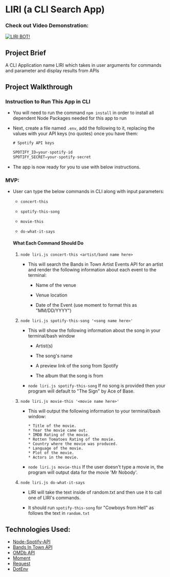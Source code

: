 # LIRI (a CLI Search App)

### Check out Video Demonstration:
[![LIRI BOT!](https://i.ytimg.com/vi/WLQYbDtiivM/2.jpg?time=1540611149489)](https://youtu.be/WLQYbDtiivM)

## Project Brief

A CLI Application name LIRI which takes in user arguments for commands and parameter and display results from APIs

## Project Walkthrough

### Instruction to Run This App in CLI

* You will need to run the command `npm install` in order to install all dependent Node Packages needed for this app to run
* Next, create a file named `.env`, add the following to it, replacing the values with your API keys (no quotes) once you have them:

    ```js
    # Spotify API keys

    SPOTIFY_ID=your-spotify-id
    SPOTIFY_SECRET=your-spotify-secret

    ```
* The app is now ready for you to use with below instructions. 

### MVP:

* User can type the below commands in CLI along with input parameters:
   * `concert-this`

   * `spotify-this-song`

   * `movie-this`

   * `do-what-it-says`

    #### What Each Command Should Do

    1. `node liri.js concert-this <artist/band name here>`

        * This will search the Bands in Town Artist Events API for an artist and render the following information about each event to the terminal:

            * Name of the venue

            * Venue location

            * Date of the Event (use moment to format this as "MM/DD/YYYY")

    2. `node liri.js spotify-this-song '<song name here>'`

        * This will show the following information about the song in your terminal/bash window

            * Artist(s)

            * The song's name

            * A preview link of the song from Spotify

            * The album that the song is from

        * `node liri.js spotify-this-song` If no song is provided then your program will default to "The Sign" by Ace of Base.

    3. `node liri.js movie-this '<movie name here>'`

        * This will output the following information to your terminal/bash window:

            ```
            * Title of the movie.
            * Year the movie came out.
            * IMDB Rating of the movie.
            * Rotten Tomatoes Rating of the movie.
            * Country where the movie was produced.
            * Language of the movie.
            * Plot of the movie.
            * Actors in the movie.
            ```

        * `node liri.js movie-this` If the user doesn't type a movie in, the program will output data for the movie 'Mr Nobody'.

    4. `node liri.js do-what-it-says`

        * LIRI will take the text inside of random.txt and then use it to call one of LIRI's commands.

        * It should run `spotify-this-song` for "Cowboys from Hell" as follows the text in `random.txt`

## Technologies Used: 
  
  * [Node-Spotify-API](https://www.npmjs.com/package/node-spotify-api)          
  * [Bands In Town API](http://www.artists.bandsintown.com/bandsintown-api)           
  * [OMDb API](http://www.omdbapi.com/)           
  * [Moment](https://www.npmjs.com/package/moment)           
  * [Request](https://www.npmjs.com/package/request)           
  * [DotEnv](https://www.npmjs.com/package/dotenv)








